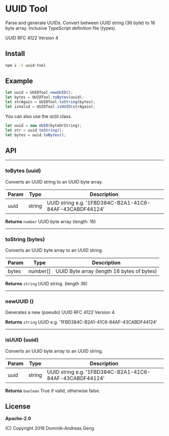 # UUID Tool

Parse and generate UUIDs. Convert between UUID string (36 byte) to 16 byte array.
Inclusive TypeScript definition file (types).

UUID RFC 4122 Version 4

## Install

```bash
npm i -S uuid-tool
```

## Example

```js
let uuid = UUIDTool.newUUID();
let bytes = UUIDTool.toBytes(uuid);
let strAgain = UUIDTool.toString(bytes);
let isValid = UUIDTool.isUUID(strAgain);
```

You can also use the `UUID` class.

```js
let uuid = new UUID(byteOrString);
let str = uuid.toString();
let bytes = uuid.toBytes();
```

## API

---

### **toBytes** (uuid)

Converts an UUID string to an UUID byte array.

| Param | Type | Description |
| --- | --- | --- |
| uuid | string | UUID string e.g. '1FBD384C-B2A1-41C6-84AF-43CABDF44124' |

**Returns** `number` UUID byte array (length: 16)

---

### **toString** (bytes)

Converts an UUID byte array to an UUID string.

| Param | Type | Description |
| --- | --- | --- |
| bytes | number[] | UUID Byte array (length 16 bytes of bytes) |

**Returns** `string` UUID string. (length 36)

---

### **newUUID** ()

Generates a new (pseudo) UUID RFC 4122 Version 4.

**Returns** `string` UUID e.g. '1FBD384C-B2A1-41C6-84AF-43CABDF44124'

---

### **isUUID** (uuid)

Converts an UUID byte array to an UUID string.

| Param | Type | Description |
| --- | --- | --- |
| uuid | string | UUID string e.g. '1FBD384C-B2A1-41C6-84AF-43CABDF44124' |

**Returns** `boolean` True if valid, otherwise false.


## License

**Apache-2.0**

(C) Copyright 2018 Dominik-Andreas Geng
